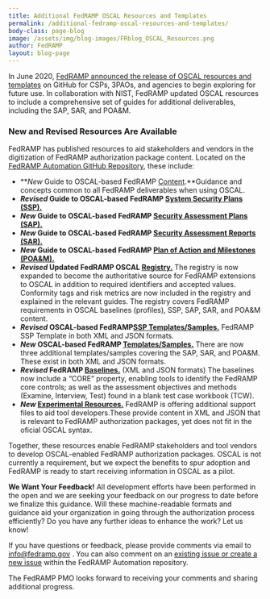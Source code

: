 ```yaml
---
title: Additional FedRAMP OSCAL Resources and Templates
permalink: /additional-fedramp-oscal-resources-and-templates/
body-class: page-blog
image: /assets/img/blog-images/FRblog_OSCAL_Resources.png
author: FedRAMP
layout: blog-page
---
```


In June 2020, <a href="https://www.fedramp.gov/using-the-fedramp-oscal-resources-and-templates/">FedRAMP announced the release of OSCAL resources and templates</a> on GitHub for CSPs, 3PAOs, and agencies to begin exploring for future use. In collaboration with NIST, FedRAMP updated OSCAL resources to include a comprehensive set of guides for additional deliverables, including the SAP, SAR, and POA&M. 

### New and Revised Resources Are Available


FedRAMP has published resources to aid stakeholders and vendors in the digitization of FedRAMP authorization package content. Located on the <a href="https://github.com/GSA/fedramp-automation">FedRAMP Automation GitHub Repository</a>, these include:


- **<em>New</em> Guide to OSCAL-based FedRAMP <a href="https://github.com/GSA/fedramp-automation/raw/master/documents/Guide_to_OSCAL-based_FedRAMP_Content.pdf">Content</a>.**Guidance and concepts common to all FedRAMP deliverables when using OSCAL. 
- <em>**Revised</em> Guide to OSCAL-based FedRAMP <a href="https://github.com/GSA/fedramp-automation/raw/master/documents/Guide_to_OSCAL-based_FedRAMP_System_Security_Plans_(SSP).pdf">System Security Plans (SSP).</a>** 
- <em>**New</em> Guide to OSCAL-based FedRAMP <a href="https://github.com/GSA/fedramp-automation/raw/master/documents/Guide_to_OSCAL-based_FedRAMP_Security_Assessment_Plans_(SAP).pdf">Security Assessment Plans (SAP).</a>** 
- <em>**New</em> Guide to OSCAL-based FedRAMP <a href="https://github.com/GSA/fedramp-automation/raw/master/documents/Guide_to_OSCAL-based_FedRAMP_Security_Assessment_Reports_(SAR).pdf">Security Assessment Reports (SAR).</a>** 
- <em>**New</em> Guide to OSCAL-based FedRAMP <a href="https://github.com/GSA/fedramp-automation/raw/master/documents/Guide_to_OSCAL-based_FedRAMP_Plan_of_Action_and_Milestones_(POAM).pdf">Plan of Action and Milestones (POA&M).</a>** 
- <em>**Revised</em> Updated FedRAMP OSCAL <a href="https://github.com/GSA/fedramp-automation/raw/master/documents/Guide_to_OSCAL-based_FedRAMP_Plan_of_Action_and_Milestones_(POAM).pdf">Registry.</a>** 
The registry is now expanded to become the authoritative source for FedRAMP extensions to OSCAL in addition to required identifiers and accepted values. Conformity tags and risk metrics are now included in the registry and explained in the relevant guides. The registry covers FedRAMP requirements in OSCAL baselines (profiles), SSP, SAP, SAR, and POA&M content.
- <em>**Revised</em> OSCAL-based FedRAMP<a href="https://github.com/GSA/fedramp-automation/tree/master/templates/ssp">SSP Templates/Samples.</a>** 
FedRAMP SSP Template in both XML and JSON formats.
- <em>**New</em> OSCAL-based FedRAMP <a href="https://github.com/GSA/fedramp-automation/tree/master/templates">Templates/Samples.</a>** 
There are now three additional templates/samples covering the SAP, SAR, and POA&M. These exist in both XML and JSON formats.
- <em>**Revised</em> FedRAMP <a href="https://github.com/GSA/fedramp-automation/tree/master/baselines">Baselines.</a>** (XML and JSON formats)
The baselines now include a “CORE” property, enabling tools to identify the FedRAMP core controls; as well as the assessment objectives and methods (Examine, Interview, Test) found in a blank test case workbook (TCW).
- <em>**New</em> <a href="https://github.com/GSA/fedramp-automation/tree/master/resources">Experimental Resources.</a>** 
FedRAMP is offering additional support files to aid tool developers.These provide content in XML and JSON that is relevant to FedRAMP authorization packages, yet does not fit in the oficial OSCAL syntax. 

Together, these resources enable FedRAMP stakeholders and tool vendors to develop OSCAL-enabled FedRAMP authorization packages. OSCAL is not currently a requirement, but we expect the benefits to spur adoption and  FedRAMP is ready to start receiving information in OSCAL as a pilot.

**We Want Your Feedback!**
All development efforts have been performed in the open and we are seeking your feedback on our progress to date before we finalize this guidance. Will these machine-readable formats and guidance aid your organization in going through the authorization process efficiently? Do you have any further ideas to enhance the work? Let us know!

If you have questions or feedback, please provide comments via email to <a href="mailto:info@fedramp.gov">info@fedramp.gov </a>. You can also comment on an <a href="https://github.com/GSA/fedramp-automation/issues">existing issue or create a new issue</a> within the FedRAMP Automation repository. 

The FedRAMP PMO looks forward to receiving your comments and sharing additional progress.




